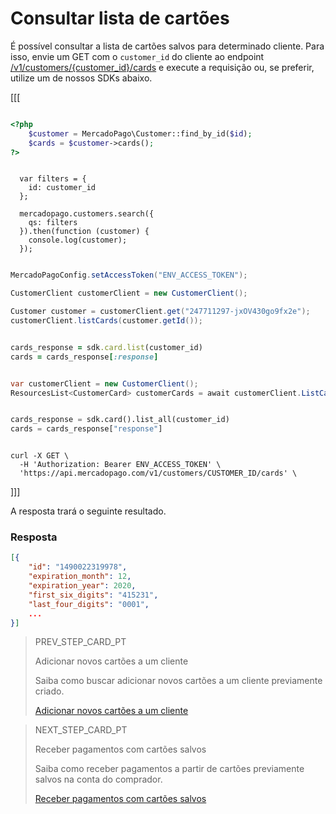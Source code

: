 # Consultar lista de cartões

É possível consultar a lista de cartões salvos para determinado cliente. Para isso, envie um GET com o `customer_id` do cliente ao endpoint [/v1/customers/{customer_id}/cards](/developers/pt/reference/cards/_customers_customer_id_cards/get) e execute a requisição ou, se preferir, utilize um de nossos SDKs abaixo.


[[[

```php

<?php
    $customer = MercadoPago\Customer::find_by_id($id);
    $cards = $customer->cards();
?>

```
```node

  var filters = {
    id: customer_id
  };

  mercadopago.customers.search({
    qs: filters
  }).then(function (customer) {
    console.log(customer);
  });

```
```java

MercadoPagoConfig.setAccessToken("ENV_ACCESS_TOKEN");

CustomerClient customerClient = new CustomerClient();

Customer customer = customerClient.get("247711297-jxOV430go9fx2e");
customerClient.listCards(customer.getId());

```
```ruby

cards_response = sdk.card.list(customer_id)
cards = cards_response[:response]

```
```csharp

var customerClient = new CustomerClient();
ResourcesList<CustomerCard> customerCards = await customerClient.ListCardsAsync("CUSTOMER_ID");

```
```python

cards_response = sdk.card().list_all(customer_id)
cards = cards_response["response"]

```
```curl

curl -X GET \
  -H 'Authorization: Bearer ENV_ACCESS_TOKEN' \
  'https://api.mercadopago.com/v1/customers/CUSTOMER_ID/cards' \

```
]]]

A resposta trará o seguinte resultado.

### Resposta

```json
[{
    "id": "1490022319978",
    "expiration_month": 12,
    "expiration_year": 2020,
    "first_six_digits": "415231",
    "last_four_digits": "0001",
    ...
}]
```

> PREV_STEP_CARD_PT
>
> Adicionar novos cartões a um cliente
>
> Saiba como buscar adicionar novos cartões a um cliente previamente criado.
>
> [Adicionar novos cartões a um cliente](/developers/pt/docs/checkout-api/customer-management/add-new-cards-to-customer)

> NEXT_STEP_CARD_PT
>
> Receber pagamentos com cartões salvos
>
> Saiba como receber pagamentos a partir de cartões previamente salvos na conta do comprador.
>
> [Receber pagamentos com cartões salvos](/developers/pt/docs/checkout-api/customer-management/receive-payments-with-saved-cards)